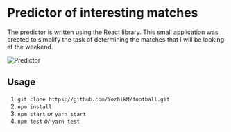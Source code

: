 # Predictor of interesting matches

The predictor is written using the React library. This small application was created to simplify the task of determining the matches that I will be looking at the weekend.

![Predictor](http://mysolaris.xyz/fb.jpeg)


## Usage

1. `git clone https://github.com/YozhikM/football.git`
2. `npm install`
3. `npm start` *or* `yarn start`
4. `npm test` *or* `yarn test`
